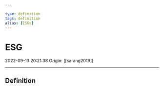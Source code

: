 ```yaml
---

type: definition
tags: definition
alias: [ESGs]
---
```


# ESG

2022-09-13 20:21:38
Origin: [[sarang2016]]

---

## Definition
